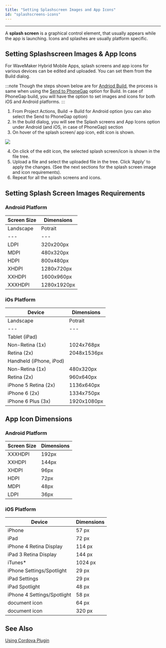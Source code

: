 ```yaml
---
title: "Setting Splashscreen Images and App Icons"
id: "splashscreens-icons"
---
```

---

A **splash screen** is a graphical control element, that usually appears while the app is launching. Icons and splashes are usually platform specific.

## Setting Splashscreen Images & App Icons

For WaveMaker Hybrid Mobile Apps, splash screens and app icons for various devices can be edited and uploaded. You can set them from the Build dialog.

:::note
Though the steps shown below are for [Andriod Build](/learn/hybrid-mobile/mobile-build-android/#android), the process is same when using the [Send to PhoneGap](/learn/hybrid-mobile/mobile-build-phonegap/) option for Build. In case of PhoneGap build, you will have the option to set images and icons for both iOS and Android platforms.
:::

1. From Project Actions, Build -> Build for Android option (you can also select the Send to PhoneGap option)
2. In the build dialog, you will see the Splash screens and App Icons option under Android (and iOS, in case of PhoneGap) section
3. On hover of the splash screen/ app icon, edit icon is shown. 

[![](/learn/assets/mobile_splashscreen_default.png)](/learn/assets/mobile_splashscreen_default.png)

4. On click of the edit icon, the selected splash screen/icon is shown in the file tree.
5. Upload a file and select the uploaded file in the tree. Click ‘Apply’ to apply the changes. (See the next sections for the splash screen image and icon requirements).
6. Repeat for all the splash screens and icons.

## Setting Splash Screen Images Requirements

### Android Platform

| Screen Size | Dimensions |
| --- | --- |
| Landscape | Potrait |
| --- | --- |
| LDPI | 320x200px | 200x320px |
| MDPI | 480x320px | 320x480px |
| HDPI | 800x480px | 480x800px |
| XHDPI | 1280x720px | 720x1280px |
| XXHDPI | 1600x960px | 960x1600px |
| XXXHDPI | 1280x1920px | 720x1280px |

### iOs Platform

| Device | Dimensions |
| --- | --- |
| Landscape | Potrait |
| --- | --- |
| Tablet (iPad) |
| Non-Retina (1x) | 1024x768px | 768x1024px |
| Retina (2x) | 2048x1536px | 1536x2048px |
| Handheld (iPhone, iPod) |
| Non-Retina (1x) | 480x320px | 320x480px |
| Retina (2x) | 960x640px | 640x960px |
| iPhone 5 Retina (2x) | 1136x640px | 640x1136px |
| iPhone 6 (2x) | 1334x750px | 750x1334px |
| iPhone 6 Plus (3x) | 1920x1080px | 1080x1920px |

## App Icon Dimensions

### Android Platform

| Screen Size | Dimensions |
| --- | --- |
| XXXHDPI | 192px |
| XXHDPI | 144px |
| XHDPI | 96px |
| HDPI | 72px |
| MDPI | 48px |
| LDPI | 36px |

### iOS Platform

| Device | Dimensions |
| --- | --- |
| iPhone | 57 px |
| iPad | 72 px |
| iPhone 4 Retina Display | 114 px |
| iPad 3 Retina Display | 144 px |
| iTunes* | 1024 px |
| iPhone Settings/Spotlight | 29 px |
| iPad Settings | 29 px |
| iPad Spotlight | 48 px |
| iPhone 4 Settings/Spotlight | 58 px |
| document icon | 64 px |
| document icon | 320 px |

## See Also

[Using Cordova Plugin](/learn/how-tos/using-cordova-plugins/)
